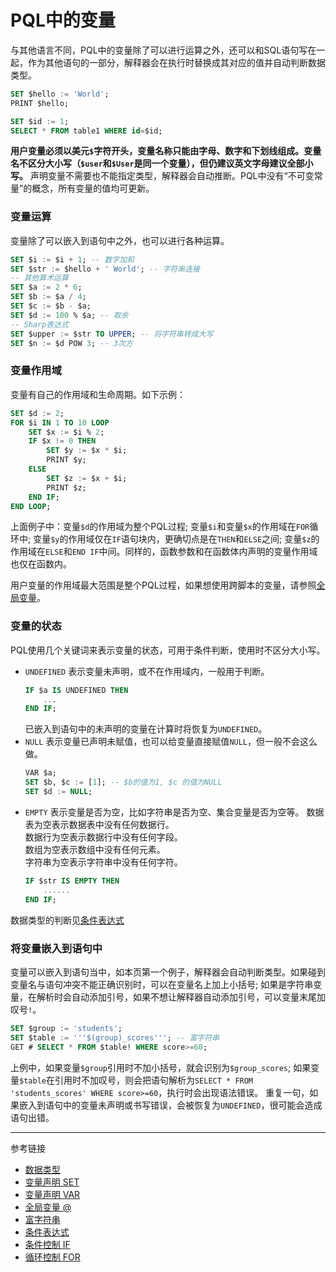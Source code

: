# PQL中的变量
与其他语言不同，PQL中的变量除了可以进行运算之外，还可以和SQL语句写在一起，作为其他语句的一部分，解释器会在执行时替换成其对应的值并自动判断数据类型。
```sql
SET $hello := 'World';
PRINT $hello;

SET $id := 1;
SELECT * FROM table1 WHERE id=$id;
```
**用户变量必须以美元`$`字符开头，变量名称只能由字母、数字和下划线组成。变量名不区分大小写（`$user`和`$User`是同一个变量），但仍建议英文字母建议全部小写。** 声明变量不需要也不能指定类型，解释器会自动推断。PQL中没有“不可变常量”的概念，所有变量的值均可更新。

### 变量运算
变量除了可以嵌入到语句中之外，也可以进行各种运算。
```sql
SET $i := $i + 1; -- 数字加和
SET $str := $hello + ' World'; -- 字符串连接
-- 其他算术运算
SET $a := 2 * 6;
SET $b := $a / 4;
SET $c := $b - $a;
SET $d := 100 % $a; -- 取余
-- Sharp表达式
SET $upper := $str TO UPPER; -- 将字符串转成大写
SET $n := $d POW 3; -- 3次方
```

### 变量作用域

变量有自己的作用域和生命周期。如下示例：

```sql
SET $d := 2;
FOR $i IN 1 TO 10 LOOP
    SET $x := $i % 2;
    IF $x != 0 THEN
        SET $y := $x * $i;
        PRINT $y;
    ELSE
        SET $z := $x + $i;
        PRINT $z;
    END IF;
END LOOP;
```
上面例子中：变量`$d`的作用域为整个PQL过程; 变量`$i`和变量`$x`的作用域在`FOR`循环中; 变量`$y`的作用域仅在`IF`语句块内，更确切点是在`THEN`和`ELSE`之间; 变量`$z`的作用域在`ELSE`和`END IF`中间。同样的，函数参数和在函数体内声明的变量作用域也仅在函数内。  

用户变量的作用域最大范围是整个PQL过程，如果想使用跨脚本的变量，请参照[全局变量](/pql/global-variable.md)。

### 变量的状态
PQL使用几个关键词来表示变量的状态，可用于条件判断，使用时不区分大小写。

* `UNDEFINED` 表示变量未声明，或不在作用域内，一般用于判断。
    ```sql
    IF $a IS UNDEFINED THEN
        ...
    END IF;
    ```
    已嵌入到语句中的未声明的变量在计算时将恢复为`UNDEFINED`。
* `NULL` 表示变量已声明未赋值，也可以给变量直接赋值`NULL`，但一般不会这么做。
    ```sql
    VAR $a;
    SET $b, $c := [1]; -- $b的值为1, $c 的值为NULL
    SET $d := NULL;
    ```
* `EMPTY` 表示变量是否为空，比如字符串是否为空、集合变量是否为空等。
    数据表为空表示数据表中没有任何数据行。    
    数据行为空表示数据行中没有任何字段。    
    数组为空表示数组中没有任何元素。    
    字符串为空表示字符串中没有任何字符。  
    ```sql
    IF $str IS EMPTY THEN
        ......
    END IF;
    ```

数据类型的判断见[条件表达式](/pql/condition.md)

### 将变量嵌入到语句中
变量可以嵌入到语句当中，如本页第一个例子，解释器会自动判断类型。如果碰到变量名与语句冲突不能正确识别时，可以在变量名上加上小括号; 如果是字符串变量，在解析时会自动添加引号，如果不想让解释器自动添加引号，可以变量末尾加叹号`!`。
```sql
SET $group := 'students';
SET $table := '''$(group)_scores'''; -- 富字符串
GET # SELECT * FROM $table! WHERE score>=60;
```
上例中，如果变量`$group`引用时不加小括号，就会识别为`$group_scores`; 如果变量`$table`在引用时不加叹号，则会把语句解析为`SELECT * FROM 'students_scores' WHERE score>=60`，执行时会出现语法错误。
重复一句，如果嵌入到语句中的变量未声明或书写错误，会被恢复为`UNDEFINED`，很可能会造成语句出错。


---
参考链接

* [数据类型](/pql/datatype.md)
* [变量声明 SET](/pql/set.md)
* [变量声明 VAR](/pql/var.md)
* [全局变量 @](/pql/global-variable.md)
* [富字符串](/pql/rich.md)
* [条件表达式](/pql/condition.md)
* [条件控制 IF](/pql/if.md)
* [循环控制 FOR](/pql/for.md)